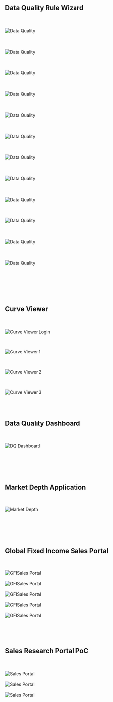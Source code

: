 <br></br>
<H2>Data Quality Rule Wizard</H2>
<br></br>
<img src="images/dq1.png" alt="Data Quality">
<br></br>
<br></br>
<img src="images/dq2.png" alt="Data Quality">
<br></br>
<br></br>
<img src="images/dq3.png" alt="Data Quality">
<br></br>
<br></br>
<img src="images/dq4.png" alt="Data Quality">
<br></br>
<br></br>
<img src="images/dq5.png" alt="Data Quality">
<br></br>
<br></br>
<img src="images/dq6.png" alt="Data Quality">
<br></br>
<br></br>
<img src="images/dq7.png" alt="Data Quality">
<br></br>
<br></br>
<img src="images/dq8.png" alt="Data Quality">
<br></br>
<br></br>
<img src="images/dq9.png" alt="Data Quality">
<br></br>
<br></br>
<img src="images/dq10.png" alt="Data Quality">
<br></br>
<br></br>
<img src="images/dq11.png" alt="Data Quality">
<br></br>
<br></br>
<img src="images/dq12.png" alt="Data Quality">
<br></br>



<br></br>
<br></br>


<H2>Curve Viewer</H2>
<br></br>
<img src="images/curveviewer4.PNG" alt="Curve Viewer Login">

<br></br>
<img src="images/curveviewer1.PNG" alt="Curve Viewer 1">

<br></br>
<img src="images/curveviewer2.PNG" alt="Curve Viewer 2">

<br></br>
<img src="images/curveviewer3.PNG" alt="Curve Viewer 3">
<br></br>
<br></br>
<H2>Data Quality Dashboard</H2>
<br></br>
<img src="images/dataqualitydashboard.png" alt="DQ Dashboard">





<br></br><br></br>
<H2>Market Depth Application</H2>
<br></br>
<img src="images/marketdepth.png" alt="Market Depth">


<br></br>
<br></br>

<H2>Global Fixed Income Sales Portal</H2>
<br></br>

<img src="images/salessportal1.png" alt="GFISales Portal">
<br></br>
<img src="images/salesportal2.png" alt="GFISales Portal">
<br></br>
<img src="images/salesportal3.png" alt="GFISales Portal">
<br></br>
<img src="images/salesportal4.png" alt="GFISales Portal">
<br></br>
<img src="images/salesportal5.png" alt="GFISales Portal">
<br></br>



<br></br>
<H2>Sales Research Portal PoC</H2>
<br></br>

<img src="images/salesresearchportal.PNG" alt="Sales Portal">
<br></br>
<img src="images/salesresearchportal1.PNG" alt="Sales Portal">
<br></br>
<img src="images/salesresearchportal2.PNG" alt="Sales Portal">
<br></br>

